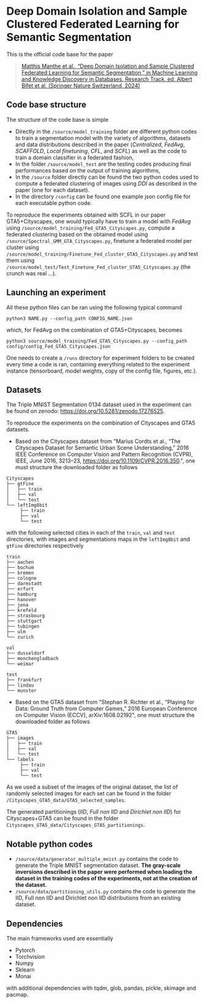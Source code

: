 # Deep Domain Isolation and Sample Clustered Federated Learning for Semantic Segmentation

This is the official code base for the paper 

> [Matthis Manthe et al., “Deep Domain Isolation and Sample Clustered Federated Learning for Semantic Segmentation,” in Machine Learning and Knowledge Discovery in Databases. Research Track, ed. Albert Bifet et al. (Springer Nature Switzerland, 2024)](https://doi.org/10.1007/978-3-031-70359-1_22)
## Code base structure
The structure of the code base is simple
- Directly in the ```/source/model_training``` folder are different python codes to train a segmentation model with the variety of algorithms, datasets and data distributions described in the paper (*Centralized*, *FedAvg*, *SCAFFOLD*, *Local finetuning*, *CFL*, and *SCFL*) as well as the code to train a domain classifier in a federated fashion,
- In the folder ```/source/model_test``` are the testing codes producing final performances based on the output of training algorithms,
- In the ```/source``` folder directly can be found the two python codes used to compute a federated clustering of images using *DDI* as described in the paper (one for each dataset).
- In the directory ```/config``` can be found one example json config file for each executable python code.

To reproduce the experiments obtained with SCFL in our paper GTA5+Cityscapes, one would typically have to train a model with *FedAvg* using ```/source/model_training/Fed_GTA5_Cityscapes.py```, compute a federated clustering based on the obtained model using ```/source/Spectral_GMM_GTA_Cityscapes.py```, finetune a federated model per cluster using ```/source/model_training/Finetune_Fed_cluster_GTA5_Cityscapes.py``` and test them using ```/source/model_test/Test_Finetune_Fed_cluster_GTA5_Cityscapes.py``` (the crunch was real ...).

## Launching an experiment
All these python files can be ran using the following typical command

```
python3 NAME.py --config_path CONFIG_NAME.json
```

which, for FedAvg on the combination of GTA5+Cityscapes, becomes 

```
python3 source/model_training/Fed_GTA5_Cityscapes.py --config_path config/config_Fed_GTA5_Cityscapes.json
```

One needs to create a ```/runs``` directory for experiment folders to be created every time a code is ran, containing everything related to the experiment instance (tensorboard, model weights, copy of the config file, figures, etc.).
 
## Datasets
The Triple MNIST Segmentation 0134 dataset used in the experiment can be found on zenodo: https://doi.org/10.5281/zenodo.17276525.

To reproduce the experiments on the combination of Cityscapes and GTA5 datasets.
- Based on the Cityscapes dataset from "Marius Cordts et al., “The Cityscapes Dataset for Semantic Urban Scene Understanding,” 2016 IEEE Conference on Computer Vision and Pattern Recognition (CVPR), IEEE, June 2016, 3213–23, https://doi.org/10.1109/CVPR.2016.350.", one must structure the downloaded folder as follows 
```
Cityscapes
├── gtFine
│   ├── train
│   ├── val
│   └── test
└── leftImg8bit
	 ├── train
 	 ├── val
	 └── test
```

with the following selected cities in each of the ```train```, ```val``` and ```test``` directories, with images and segmentations maps in the ```leftImg8bit``` and ```gtFine``` directories respectively
```
train
├── aachen
├── bochum
├── bremen
├── cologne
├── darmstadt
├── erfurt
├── hamburg
├── hanover
├── jena
├── krefeld
├── strasbourg
├── stuttgart
├── tubingen
├── ulm
└── zurich
```

```
val
├── dusseldorf
├── monchengladbach
└── weimar
```

```
test
├── frankfurt
├── lindau
└── munster
```

- Based on the GTA5 dataset from "Stephan R. Richter et al., “Playing for Data: Ground Truth from Computer Games,” 2016 European Conference on Computer Vision (ECCV), arXiv:1608.02192", one must structure the downloaded folder as follows

```
GTA5
├── images
│   ├── train
│   ├── val
│   └── test
└── labels
	 ├── train
 	 ├── val
	 └── test
```

As we used a subset of the images of the original dataset, the list of randomly selected images for each set can be found in the folder ```/Cityscapes_GTA5_data/GTA5_selected_samples```.

The generated partitionings (*IID*, *Full non IID* and *Dirichlet non IID*) for Cityscapes+GTA5 can be found in the folder ```Cityscapes_GTA5_data/Cityscapes_GTA5_partitionings```.

## Notable python codes
- ```/source/data/generator_multiple_mnist.py``` contains the code to generate the Triple MNIST segmentation dataset. **The gray-scale inversions described in the paper were performed when loading the dataset in the training codes of the experiments, not at the creation of the dataset.**
- ```/source/data/partitioning_utils.py``` contains the code to generate the IID, Full non IID and Dirichlet non IID distributions from an existing dataset.



## Dependencies
The main frameworks used are essentially 
- Pytorch
- Torchvision
- Numpy
- Sklearn
- Monai

with additional dependencies with tqdm, glob, pandas, pickle, skimage and pacmap.


